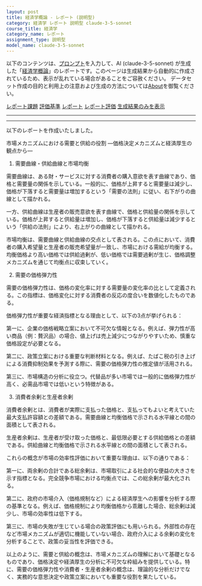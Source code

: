 ```yaml
---
layout: post
title: 経済学概論 - レポート (説明型)
category: 経済学 レポート 説明型 claude-3-5-sonnet
course_title: 経済学
category_name: レポート
assignment_type: 説明型
model_name: claude-3-5-sonnet
---
```


以下のコンテンツは、[プロンプト](http://127.0.0.1:8000/generated/経済学/claude-3-5-sonnet/prompt_レポート-説明型.md)を入力して、AI (claude-3-5-sonnet) が生成した「[経済学概論](/contents/経済学/)」のレポートです。このページは生成結果から自動的に作成されているため、表示が乱れている場合があることをご容赦ください。
データセット作成の目的と利用上の注意および生成の方法については[About](/About)を御覧ください。

[レポート課題](../レポート課題-説明型)
[評価基準](../評価基準-説明型)
[レポート](../レポート-説明型)
[レポート評価](../レポート評価-説明型)
[生成結果のみを表示](http://127.0.0.1:8000/generated/経済学/claude-3-5-sonnet/レポート-説明型.md)
  

***
***
  
以下のレポートを作成いたしました。

市場メカニズムにおける需要と供給の役割
―価格決定メカニズムと経済厚生の観点から―

1. 需要曲線・供給曲線と市場均衡

需要曲線は、ある財・サービスに対する消費者の購入意欲を表す曲線であり、価格と需要量の関係を示している。一般的に、価格が上昇すると需要量は減少し、価格が下落すると需要量は増加するという「需要の法則」に従い、右下がりの曲線として描かれる。

一方、供給曲線は生産者の販売意欲を表す曲線で、価格と供給量の関係を示している。価格が上昇すると供給量は増加し、価格が下落すると供給量は減少するという「供給の法則」により、右上がりの曲線として描かれる。

市場均衡は、需要曲線と供給曲線の交点として表される。この点において、消費者の購入希望量と生産者の販売希望量が一致し、市場における需給が均衡する。均衡価格より高い価格では供給過剰が、低い価格では需要過剰が生じ、価格調整メカニズムを通じて均衡点に収束していく。

2. 需要の価格弾力性

需要の価格弾力性は、価格の変化率に対する需要量の変化率の比として定義される。この指標は、価格変化に対する消費者の反応の度合いを数値化したものである。

価格弾力性が重要な経済指標となる理由として、以下の3点が挙げられる：

第一に、企業の価格戦略立案において不可欠な情報となる。例えば、弾力性が高い商品（例：贅沢品）の場合、値上げは売上減少につながりやすいため、慎重な価格設定が必要となる。

第二に、政策立案における重要な判断材料となる。例えば、たばこ税の引き上げによる消費抑制効果を予測する際に、需要の価格弾力性の推定値が活用される。

第三に、市場構造の分析に役立つ。代替品が多い市場では一般的に価格弾力性が高く、必需品市場では低いという特徴がある。

3. 消費者余剰と生産者余剰

消費者余剰とは、消費者が実際に支払った価格と、支払ってもよいと考えていた最大支払許容額との差額である。需要曲線と均衡価格で示される水平線との間の面積として表される。

生産者余剰は、生産者が受け取った価格と、最低限必要とする供給価格との差額である。供給曲線と均衡価格で示される水平線との間の面積として表される。

これらの概念が市場の効率性評価において重要な理由は、以下の通りである：

第一に、両余剰の合計である総余剰は、市場取引による社会的な便益の大きさを示す指標となる。完全競争市場における均衡点では、この総余剰が最大化される。

第二に、政府の市場介入（価格規制など）による経済厚生への影響を分析する際の基準となる。例えば、価格規制により均衡価格から乖離した場合、総余剰は減少し、市場の効率性は低下する。

第三に、市場の失敗が生じている場合の政策評価にも用いられる。外部性の存在など市場メカニズムが適切に機能していない場合、政府介入による余剰の変化を分析することで、政策の妥当性を評価できる。

以上のように、需要と供給の概念は、市場メカニズムの理解において基礎となるものであり、価格決定や経済厚生の分析に不可欠な枠組みを提供している。特に、需要の価格弾力性や消費者・生産者余剰の概念は、理論的な分析だけでなく、実務的な意思決定や政策立案においても重要な役割を果たしている。
